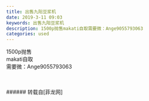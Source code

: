 ```yaml
---
title: 出售九阳豆浆机
date: 2019-3-11 09:03
keywords: 出售九阳豆浆机
description: 1500p抛售makati自取需要微：Ange9055793063
categories: used
---
```

<td class="t_f" id="postmessage_3199181">

1500p抛售<br/>
makati自取<br/>
需要微：Ange9055793063<br/>
<img alt="" border="0" class="zoom" data-cf-modified-59df18b987f164df07546ac6-="" file="http://www.flw.ph/data/appbyme/upload/image/201903/11/hxPkVO1hPFh9.jpg" id="aimg_GX233" lazyloadthumb="1" onclick="" onmouseover="" src="http://www.flw.ph/data/appbyme/upload/image/201903/11/hxPkVO1hPFh9.jpg"/><br/>
<br/>
<img alt="" border="0" class="zoom" data-cf-modified-59df18b987f164df07546ac6-="" file="http://www.flw.ph/data/appbyme/upload/image/201903/11/cLqbyo4gmVsA.jpg" id="aimg_ist8S" lazyloadthumb="1" onclick="" onmouseover="" src="http://www.flw.ph/data/appbyme/upload/image/201903/11/cLqbyo4gmVsA.jpg"/><br/>
<br/>
</td>
###### 转载自[菲龙网]